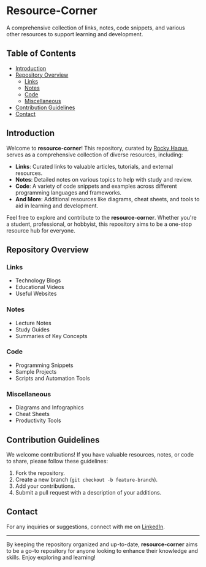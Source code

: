 
# Resource-Corner

A comprehensive collection of links, notes, code snippets, and various other resources to support learning and development.

## Table of Contents
- [Introduction](#introduction)
- [Repository Overview](#repository-overview)
  - [Links](#links)
  - [Notes](#notes)
  - [Code](#code)
  - [Miscellaneous](#miscellaneous)
- [Contribution Guidelines](#contribution-guidelines)
- [Contact](#contact)

## Introduction

Welcome to **resource-corner**! This repository, curated by [Rocky Haque](https://www.linkedin.com/in/rockyhaque), serves as a comprehensive collection of diverse resources, including:

- **Links**: Curated links to valuable articles, tutorials, and external resources.
- **Notes**: Detailed notes on various topics to help with study and review.
- **Code**: A variety of code snippets and examples across different programming languages and frameworks.
- **And More**: Additional resources like diagrams, cheat sheets, and tools to aid in learning and development.

Feel free to explore and contribute to the **resource-corner**. Whether you're a student, professional, or hobbyist, this repository aims to be a one-stop resource hub for everyone.

## Repository Overview

### Links
- Technology Blogs
- Educational Videos
- Useful Websites

### Notes
- Lecture Notes
- Study Guides
- Summaries of Key Concepts

### Code
- Programming Snippets
- Sample Projects
- Scripts and Automation Tools

### Miscellaneous
- Diagrams and Infographics
- Cheat Sheets
- Productivity Tools

## Contribution Guidelines

We welcome contributions! If you have valuable resources, notes, or code to share, please follow these guidelines:

1. Fork the repository.
2. Create a new branch (`git checkout -b feature-branch`).
3. Add your contributions.
4. Submit a pull request with a description of your additions.

## Contact

For any inquiries or suggestions, connect with me on [LinkedIn](https://www.linkedin.com/in/rockyhaque).

---

By keeping the repository organized and up-to-date, **resource-corner** aims to be a go-to repository for anyone looking to enhance their knowledge and skills. Enjoy exploring and learning!

